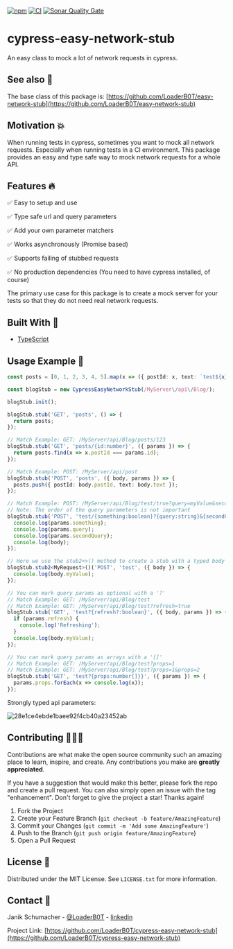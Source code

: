[![npm](https://img.shields.io/npm/v/cypress-easy-network-stub?color=%2300d26a&style=for-the-badge)](https://www.npmjs.com/package/cypress-easy-network-stub)
[![CI](https://img.shields.io/github/workflow/status/LoaderB0T/cypress-easy-network-stub/CI/main?style=for-the-badge)](https://github.com/LoaderB0T/cypress-easy-network-stub/actions/workflows/build.yml)
[![Sonar Quality Gate](https://img.shields.io/sonar/quality_gate/LoaderB0T_cypress-easy-network-stub?server=https%3A%2F%2Fsonarcloud.io&style=for-the-badge)](https://sonarcloud.io/summary/new_code?id=LoaderB0T_cypress-easy-network-stub)

# cypress-easy-network-stub

An easy class to mock a lot of network requests in cypress.

## See also 🔬

The base class of this package is:
[https://github.com/LoaderB0T/easy-network-stub](https://github.com/LoaderB0T/easy-network-stub)

## Motivation 💥

When running tests in cypress, sometimes you want to mock all network requests. Especially when running tests in a CI environment. This package provides an easy and type safe way to mock network requests for a whole API.

## Features 🔥

✅ Easy to setup and use

✅ Type safe url and query parameters

✅ Add your own parameter matchers

✅ Works asynchronously (Promise based)

✅ Supports failing of stubbed requests

✅ No production dependencies (You need to have cypress installed, of course)

The primary use case for this package is to create a mock server for your tests so that they do not need real network requests.

## Built With 🔧

- [TypeScript](https://www.typescriptlang.org/)

## Usage Example 🚀

```typescript
const posts = [0, 1, 2, 3, 4, 5].map(x => ({ postId: x, text: `test${x}` }));

const blogStub = new CypressEasyNetworkStub(/MyServer\/api\/Blog/);

blogStub.init();

blogStub.stub('GET', 'posts', () => {
  return posts;
});

// Match Example: GET: /MyServer/api/Blog/posts/123
blogStub.stub('GET', 'posts/{id:number}', ({ params }) => {
  return posts.find(x => x.postId === params.id);
});

// Match Example: POST: /MyServer/api/post
blogStub.stub('POST', 'posts', ({ body, params }) => {
  posts.push({ postId: body.postId, text: body.text });
});

// Match Example: POST: /MyServer/api/Blog/test/true?query=myValue&secondQuery=myOtherValue
// Note: The order of the query parameters is not important
blogStub.stub('POST', 'test/{something:boolean}?{query:string}&{secondQuery:number}', ({ body, params }) => {
  console.log(params.something);
  console.log(params.query);
  console.log(params.secondQuery);
  console.log(body);
});

// Here we use the stub2<>() method to create a stub with a typed body
blogStub.stub2<MyRequest>()('POST', 'test', ({ body }) => {
  console.log(body.myValue);
});

// You can mark query params as optional with a '?'
// Match Example: GET: /MyServer/api/Blog/test
// Match Example: GET: /MyServer/api/Blog/test?refresh=true
blogStub.stub('GET', 'test?{refresh?:boolean}', ({ body, params }) => {
  if (params.refresh) {
    console.log('Refreshing');
  }
  console.log(body.myValue);
});

// You can mark query params as arrays with a '[]'
// Match Example: GET: /MyServer/api/Blog/test?props=1
// Match Example: GET: /MyServer/api/Blog/test?props=1&props=2
blogStub.stub('GET', 'test?{props:number[]}}', ({ params }) => {
  params.props.forEach(x => console.log(x));
});
```

Strongly typed api parameters:

![28e1ce4ebde1baee92f4cb40a23452ab](https://user-images.githubusercontent.com/37637338/116729565-9955ab00-a9e7-11eb-828e-f88979f21452.gif)

## Contributing 🧑🏻‍💻

Contributions are what make the open source community such an amazing place to learn, inspire, and create. Any contributions you make are **greatly appreciated**.

If you have a suggestion that would make this better, please fork the repo and create a pull request. You can also simply open an issue with the tag "enhancement".
Don't forget to give the project a star! Thanks again!

1. Fork the Project
2. Create your Feature Branch (`git checkout -b feature/AmazingFeature`)
3. Commit your Changes (`git commit -m 'Add some AmazingFeature'`)
4. Push to the Branch (`git push origin feature/AmazingFeature`)
5. Open a Pull Request

## License 🔑

Distributed under the MIT License. See `LICENSE.txt` for more information.

## Contact 📧

Janik Schumacher - [@LoaderB0T](https://twitter.com/LoaderB0T) - [linkedin](https://www.linkedin.com/in/janikschumacher/)

Project Link: [https://github.com/LoaderB0T/cypress-easy-network-stub](https://github.com/LoaderB0T/cypress-easy-network-stub)
